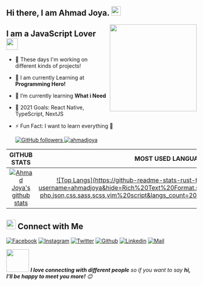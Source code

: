 <!-- welcome message -->
<h2>Hi there, I am Ahmad Joya. <img src="https://media.giphy.com/media/hvRJCLFzcasrR4ia7z/giphy.gif" width="25px"> </h2>

<img align='right' src="https://media.giphy.com/media/Wsju5zAb5kcOfxJV9i/giphy.gif" width="230">

## I am a JavaScript Lover <img src="https://media.giphy.com/media/WUlplcMpOCEmTGBtBW/giphy.gif" width="30">

- 🔭 These days I'm working on different kinds of projects!
- 📙 I am currently Learning at **Programming Hero!**
- 🌱 I’m currently learning **What i Need**
- 🎯 2021 Goals: React Native, TypeScript, NextJS
- ⚡ Fun Fact: I want to learn everything 🤣

  <a href="https://github.com/ahmadjoya" target="_blank">
    <img alt="GitHub followers" src="https://img.shields.io/github/followers/ahmadjoya?label=Github&style=flat">
  </a>
  <a href="https://github.com/ahmadjoya" target="_blank">
    <img src="https://komarev.com/ghpvc/?username=ahmadjoya&label=Views&color=brightgreen&style=flat" alt="ahmadjoya" />
  </a>
|GITHUB STATS|MOST USED LANGUAGES|
|:---:|:---:|
|[![Ahmad Joya's github stats](https://github-readme-stats.vercel.app/api?username=ahmadjoya&count_private=true&show_icons=true&theme=tokyonight)](https://github.com/ahmadjoya/github-readme-stats)|[![Top Langs](https://github-readme-stats-rust-three.vercel.app/api/top-langs/?username=ahmadjoya&hide=Rich%20Text%20Format,scheme,xml,shell,yaml,haml,javascript, php,json,css,sass,scss,vim%20script&langs_count=20&layout=compact&theme=tokyonight)](https://github.com/ahmadjoya/github-readme-stats)|

## <img src="https://media.giphy.com/media/5WJ6SOKeNKrSzblU4R/giphy.gif" width="25"> Connect with Me

[![Facebook](https://img.shields.io/badge/Facebook-1877F2?style=for-the-badge&logo=facebook&logoColor=white)](https://www.facebook.com/ahmadjoya.af/)
[![Instagram](https://img.shields.io/badge/Instagram-E4405F?style=for-the-badge&logo=instagram&logoColor=white)](https://www.instagram.com/ahmadjoya.af/)
[![Twitter](https://img.shields.io/badge/Twitter-1DA1F2?style=for-the-badge&logo=twitter&logoColor=white)](https://twitter.com/ahmadjoya_af)
[![Github](https://img.shields.io/badge/GitHub-100000?style=for-the-badge&logo=github&logoColor=white)](https://github.com/ahmadjoya)
[![Linkedin](https://img.shields.io/badge/LinkedIn-0077B5?style=for-the-badge&logo=linkedin&logoColor=white)](https://www.linkedin.com/in/ahmadjoya/)
[![Mail](https://img.shields.io/badge/Gmail-D14836?style=for-the-badge&logo=gmail&logoColor=white)](mailto:joya.abn@gmail.com)

<!-- [![Discord](https://img.shields.io/badge/Discord-7289DA?style=for-the-badge&logo=discord&logoColor=white)](https://discord.com/) -->

<img src="https://media.giphy.com/media/LnQjpWaON8nhr21vNW/giphy.gif" width="60"> <em><b>I love connecting with different people</b> so if you want to say <b>hi, I'll be happy to meet you more!</b> 😊</em>
